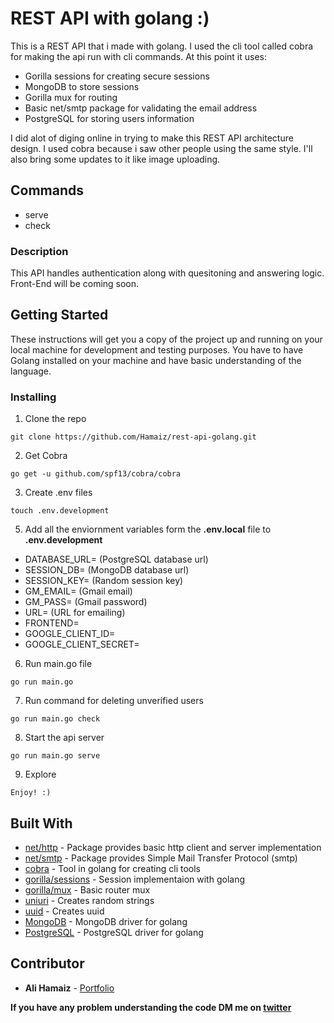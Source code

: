 # REST API with golang :)

This is a REST API that i made with golang. I used the cli tool called cobra for making the api run with cli commands. At this point it uses:

- Gorilla sessions for creating secure sessions
- MongoDB to store sessions
- Gorilla mux for routing
- Basic net/smtp package for validating the email address
- PostgreSQL for storing users information

I did alot of diging online in trying to make this REST API architecture design. I used cobra because i saw other people using the same style. I'll also bring some updates to it like image uploading.

## Commands

- serve
- check

### Description

This API handles authentication along with quesitoning and answering logic. Front-End will be coming soon.

## Getting Started

These instructions will get you a copy of the project up and running on your local machine for development and testing purposes. You have to have Golang installed on your machine and have basic understanding of the language.

### Installing

1. Clone the repo

```
git clone https://github.com/Hamaiz/rest-api-golang.git
```

2. Get Cobra

```
go get -u github.com/spf13/cobra/cobra
```

3. Create .env files

```
touch .env.development
```

5. Add all the enviornment variables form the **.env.local** file to **.env.development**

- DATABASE_URL= (PostgreSQL database url)
- SESSION_DB= (MongoDB database url)
- SESSION_KEY= (Random session key)
- GM_EMAIL= (Gmail email)
- GM_PASS= (Gmail password)
- URL= (URL for emailing)
- FRONTEND=
- GOOGLE_CLIENT_ID=
- GOOGLE_CLIENT_SECRET=

6. Run main.go file

```
go run main.go
```

7. Run command for deleting unverified users

```
go run main.go check
```

8. Start the api server

```
go run main.go serve
```

9. Explore

```
Enjoy! :)
```

## Built With

- [net/http](https://golang.org/pkg/net/http/) - Package provides basic http client and server implementation
- [net/smtp](https://golang.org/pkg/net/smtp/) - Package provides Simple Mail Transfer Protocol (smtp)
- [cobra](https://github.com/spf13/cobra) - Tool in golang for creating cli tools
- [gorilla/sessions](https://github.com/gorilla/sessions) - Session implementaion with golang
- [gorilla/mux](https://github.com/gorilla/mux) - Basic router mux
- [uniuri](https://github.com/dchest/uniuri) - Creates random strings
- [uuid](https://github.com/google/uuid) - Creates uuid
- [MongoDB](https://github.com/globalsign/mgo) - MongoDB driver for golang
- [PostgreSQL](https://github.com/jackc/pgx) - PostgreSQL driver for golang

## Contributor

- **Ali Hamaiz** - [Portfolio](https://thanksdear.herokuapp.com/)

**If you have any problem understanding the code DM me on [twitter](https://twitter.com/AHamaiz)**
